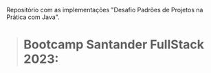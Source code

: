 
Repositório com as implementações "Desafio Padrões de Projetos na Prática com Java". 

> # Bootcamp Santander FullStack 2023:









